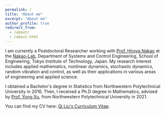 ```yaml
---
permalink: /
title: "About me"
excerpt: "About me"
author_profile: true
redirect_from: 
  - /about/
  - /about.html
---
```


I am currently a Postdoctoral Researcher working with [Prof. Hiroya Nakao](http://www.k.mei.titech.ac.jp/members_personal/nakao/index-e.html) at the [Nakao-Lab](http://www.k.mei.titech.ac.jp/), Department of Systems and Control Engineering, School of Engineering, Tokyo Institute of Technology, Japan. My research interest includes applied mathematics, nonlinear dynamics, stochastic dynamics, random vibration and control, as well as their applications in various areas of engineering and applied science.

I obtained a Bachelor's degree in Statistics from Northwestern Polytechnical University in 2016. Then, I received a Ph.D degree in Mathematics, advised by [Prof. Yong Xu](https://teacher.nwpu.edu.cn/xuyong.html), from Northwestern Polytechnical University in 2021.

You can find my CV here: [Qi Liu's Curriculum Vitae](../assets/Curriculum_Vitae.pdf).
